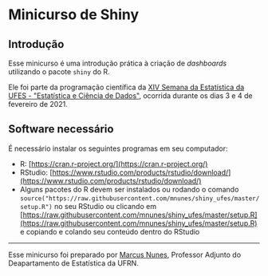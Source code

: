 # Minicurso de Shiny

## Introdução

Esse minicurso é uma introdução prática à criação de _dashboards_ utilizando o pacote `shiny` do R.

Ele foi parte da programação científica da [XIV Semana da Estatística da UFES - "Estatística e Ciência de Dados"](https://docs.google.com/forms/d/e/1FAIpQLScLKYaYGwIWP8XBPCjXjv7sQx42xu7unbXItuDOmubJAZPoMQ/viewform), ocorrida durante os dias 3 e 4 de fevereiro de 2021.


## Software necessário

É necessário instalar os seguintes programas em seu computador:

- R: [https://cran.r-project.org/](https://cran.r-project.org/)
- RStudio: [https://www.rstudio.com/products/rstudio/download/](https://www.rstudio.com/products/rstudio/download/)
- Alguns pacotes do R devem ser instalados ou rodando o comando `source("https://raw.githubusercontent.com/mnunes/shiny_ufes/master/setup.R")` no seu RStudio ou clicando em [https://raw.githubusercontent.com/mnunes/shiny_ufes/master/setup.R](https://raw.githubusercontent.com/mnunes/shiny_ufes/master/setup.R) e copiando e colando seu conteúdo dentro do RStudio


<hr >

Esse minicurso foi preparado por [Marcus Nunes](https://marcusnunes.me), Professor Adjunto do Deapartamento de Estatística da UFRN.

